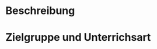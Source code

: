 # <!--- Titel vor "<" -->

# Beschreibung
<!--- Hier eine kurze Beschreibung des Artikels -->

# Zielgruppe und Unterrichsart
<!--- Hier bitte die Zielgruppe und die Art des Unterrichtes angeben -->


